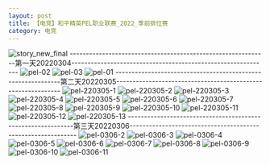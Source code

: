 ```yaml
---
layout: post
title: 【电竞】和平精英PEL职业联赛_2022_季前排位赛
category: 电竞
---
```

![story_new_final](http://rbwl8nwm4.hd-bkt.clouddn.com/img/story_new_final_0322.png)
-------------------------------------------------------------第一天20220304-------------------------------------------------------------
![pel-02](http://rbwl8nwm4.hd-bkt.clouddn.com/img/pel-2.jpg)
![pel-03](http://rbwl8nwm4.hd-bkt.clouddn.com/img/pel-3.jpg)
![pel-01](http://rbwl8nwm4.hd-bkt.clouddn.com/img/pel-1.jpg)
-------------------------------------------------------------第二天20220305-------------------------------------------------------------
![pel-220305-1](http://rbwl8nwm4.hd-bkt.clouddn.com/img/pel-220305-1.png)
![pel-220305-2](http://rbwl8nwm4.hd-bkt.clouddn.com/img/pel-220305-2.png)
![pel-220305-3](http://rbwl8nwm4.hd-bkt.clouddn.com/img/pel-220305-3.png)
![pel-220305-4](http://rbwl8nwm4.hd-bkt.clouddn.com/img/pel-220305-4.png)
![pel-220305-5](http://rbwl8nwm4.hd-bkt.clouddn.com/img/pel-220305-5.png)
![pel-220305-6](http://rbwl8nwm4.hd-bkt.clouddn.com/img/pel-220305-6.png)
![pel-220305-7](http://rbwl8nwm4.hd-bkt.clouddn.com/img/pel-220305-7.png)
![pel-220305-8](http://rbwl8nwm4.hd-bkt.clouddn.com/img/pel-220305-8.png)
![pel-220305-9](http://rbwl8nwm4.hd-bkt.clouddn.com/img/pel-220305-9.png)
![pel-220305-10](http://rbwl8nwm4.hd-bkt.clouddn.com/img/pel-220305-10.png)
![pel-220305-11](http://rbwl8nwm4.hd-bkt.clouddn.com/img/pel-220305-11.png)
![pel-220305-12](http://rbwl8nwm4.hd-bkt.clouddn.com/img/pel-220305-12.png)
![pel-220305-13](http://rbwl8nwm4.hd-bkt.clouddn.com/img/pel-220305-13.png)
-------------------------------------------------------------第三天20220306-------------------------------------------------------------
![pel-0306-2](http://rbwl8nwm4.hd-bkt.clouddn.com/img/pel-0306-2.png)
![pel-0306-3](http://rbwl8nwm4.hd-bkt.clouddn.com/img/pel-0306-3.png)
![pel-0306-4](http://rbwl8nwm4.hd-bkt.clouddn.com/img/pel-0306-4.png)
![pel-0306-5](http://rbwl8nwm4.hd-bkt.clouddn.com/img/pel-0306-5.png)
![pel-0306-6](http://rbwl8nwm4.hd-bkt.clouddn.com/img/pel-0306-6.png)
![pel-0306-7](http://rbwl8nwm4.hd-bkt.clouddn.com/img/pel-0306-7.png)
![pel-0306-8](http://rbwl8nwm4.hd-bkt.clouddn.com/img/pel-0306-8.png)
![pel-0306-9](http://rbwl8nwm4.hd-bkt.clouddn.com/img/pel-0306-9.png)
![pel-0306-10](http://rbwl8nwm4.hd-bkt.clouddn.com/img/pel-0306-10.png)
![pel-0306-11](http://rbwl8nwm4.hd-bkt.clouddn.com/img/pel-0306-11.png)










  




